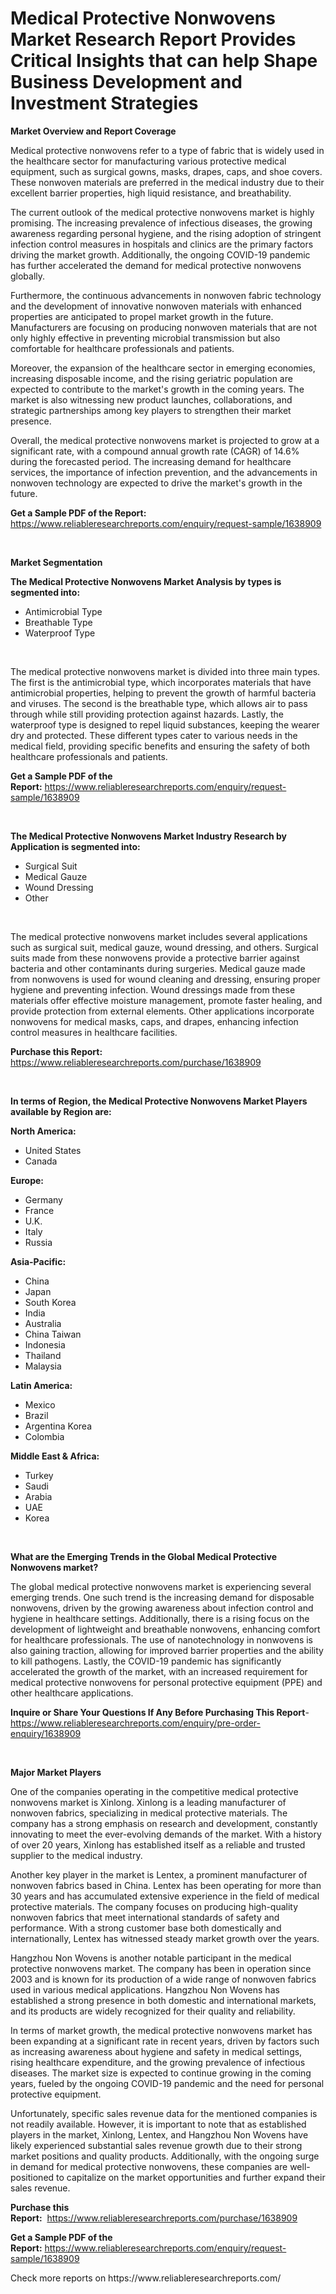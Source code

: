 <p><h1>Medical Protective Nonwovens Market Research Report Provides Critical Insights that can help Shape Business Development and Investment Strategies</h1></p><p><strong>Market Overview and Report Coverage</strong></p>
<p><p>Medical protective nonwovens refer to a type of fabric that is widely used in the healthcare sector for manufacturing various protective medical equipment, such as surgical gowns, masks, drapes, caps, and shoe covers. These nonwoven materials are preferred in the medical industry due to their excellent barrier properties, high liquid resistance, and breathability.</p><p>The current outlook of the medical protective nonwovens market is highly promising. The increasing prevalence of infectious diseases, the growing awareness regarding personal hygiene, and the rising adoption of stringent infection control measures in hospitals and clinics are the primary factors driving the market growth. Additionally, the ongoing COVID-19 pandemic has further accelerated the demand for medical protective nonwovens globally.</p><p>Furthermore, the continuous advancements in nonwoven fabric technology and the development of innovative nonwoven materials with enhanced properties are anticipated to propel market growth in the future. Manufacturers are focusing on producing nonwoven materials that are not only highly effective in preventing microbial transmission but also comfortable for healthcare professionals and patients.</p><p>Moreover, the expansion of the healthcare sector in emerging economies, increasing disposable income, and the rising geriatric population are expected to contribute to the market's growth in the coming years. The market is also witnessing new product launches, collaborations, and strategic partnerships among key players to strengthen their market presence.</p><p>Overall, the medical protective nonwovens market is projected to grow at a significant rate, with a compound annual growth rate (CAGR) of 14.6% during the forecasted period. The increasing demand for healthcare services, the importance of infection prevention, and the advancements in nonwoven technology are expected to drive the market's growth in the future.</p></p>
<p><strong>Get a Sample PDF of the Report:</strong> <a href="https://www.reliableresearchreports.com/enquiry/request-sample/1638909">https://www.reliableresearchreports.com/enquiry/request-sample/1638909</a></p>
<p>&nbsp;</p>
<p><strong>Market Segmentation</strong></p>
<p><strong>The Medical Protective Nonwovens Market Analysis by types is segmented into:</strong></p>
<p><ul><li>Antimicrobial Type</li><li>Breathable Type</li><li>Waterproof Type</li></ul></p>
<p>&nbsp;</p>
<p><p>The medical protective nonwovens market is divided into three main types. The first is the antimicrobial type, which incorporates materials that have antimicrobial properties, helping to prevent the growth of harmful bacteria and viruses. The second is the breathable type, which allows air to pass through while still providing protection against hazards. Lastly, the waterproof type is designed to repel liquid substances, keeping the wearer dry and protected. These different types cater to various needs in the medical field, providing specific benefits and ensuring the safety of both healthcare professionals and patients.</p></p>
<p><strong>Get a Sample PDF of the Report:</strong>&nbsp;<a href="https://www.reliableresearchreports.com/enquiry/request-sample/1638909">https://www.reliableresearchreports.com/enquiry/request-sample/1638909</a></p>
<p>&nbsp;</p>
<p><strong>The Medical Protective Nonwovens Market Industry Research by Application is segmented into:</strong></p>
<p><ul><li>Surgical Suit</li><li>Medical Gauze</li><li>Wound Dressing</li><li>Other</li></ul></p>
<p>&nbsp;</p>
<p><p>The medical protective nonwovens market includes several applications such as surgical suit, medical gauze, wound dressing, and others. Surgical suits made from these nonwovens provide a protective barrier against bacteria and other contaminants during surgeries. Medical gauze made from nonwovens is used for wound cleaning and dressing, ensuring proper hygiene and preventing infection. Wound dressings made from these materials offer effective moisture management, promote faster healing, and provide protection from external elements. Other applications incorporate nonwovens for medical masks, caps, and drapes, enhancing infection control measures in healthcare facilities.</p></p>
<p><strong>Purchase this Report:</strong>&nbsp; <a href="https://www.reliableresearchreports.com/purchase/1638909">https://www.reliableresearchreports.com/purchase/1638909</a></p>
<p>&nbsp;</p>
<p><strong>In terms of Region, the Medical Protective Nonwovens Market Players available by Region are:</strong></p>
<p>
    <p> <strong> North America: </strong>
        <ul>
            <li>United States</li>
            <li>Canada</li>
        </ul>
        </p> 
    <p> <strong> Europe: </strong>
        <ul>
            <li>Germany</li>
            <li>France</li>
            <li>U.K.</li>
            <li>Italy</li>
            <li>Russia</li>
        </ul>
        </p> 
    <p> <strong> Asia-Pacific: </strong>
        <ul>
            <li>China</li>
            <li>Japan</li>
            <li>South Korea</li>
            <li>India</li>
            <li>Australia</li>
            <li>China Taiwan</li>
            <li>Indonesia</li>
            <li>Thailand</li>
            <li>Malaysia</li>
        </ul>
        </p> 
    <p> <strong> Latin America: </strong>
        <ul>
            <li>Mexico</li>
            <li>Brazil</li>
            <li>Argentina Korea</li>
            <li>Colombia</li>
        </ul>
        </p> 
    <p> <strong> Middle East & Africa: </strong>
        <ul>
            <li>Turkey</li>
            <li>Saudi</li>
            <li>Arabia</li>
            <li>UAE</li>
            <li>Korea</li>
        </ul>
    </p>
    </p>
<p>&nbsp;</p>
<p><strong>What are the Emerging Trends in the Global Medical Protective Nonwovens market?</strong></p>
<p><p>The global medical protective nonwovens market is experiencing several emerging trends. One such trend is the increasing demand for disposable nonwovens, driven by the growing awareness about infection control and hygiene in healthcare settings. Additionally, there is a rising focus on the development of lightweight and breathable nonwovens, enhancing comfort for healthcare professionals. The use of nanotechnology in nonwovens is also gaining traction, allowing for improved barrier properties and the ability to kill pathogens. Lastly, the COVID-19 pandemic has significantly accelerated the growth of the market, with an increased requirement for medical protective nonwovens for personal protective equipment (PPE) and other healthcare applications.</p></p>
<p><strong>Inquire or Share Your Questions If Any Before Purchasing This Report</strong>- <a href="https://www.reliableresearchreports.com/enquiry/pre-order-enquiry/1638909">https://www.reliableresearchreports.com/enquiry/pre-order-enquiry/1638909</a></p>
<p>&nbsp;</p>
<p><strong>Major Market Players</strong></p>
<p><p>One of the companies operating in the competitive medical protective nonwovens market is Xinlong. Xinlong is a leading manufacturer of nonwoven fabrics, specializing in medical protective materials. The company has a strong emphasis on research and development, constantly innovating to meet the ever-evolving demands of the market. With a history of over 20 years, Xinlong has established itself as a reliable and trusted supplier to the medical industry.</p><p>Another key player in the market is Lentex, a prominent manufacturer of nonwoven fabrics based in China. Lentex has been operating for more than 30 years and has accumulated extensive experience in the field of medical protective materials. The company focuses on producing high-quality nonwoven fabrics that meet international standards of safety and performance. With a strong customer base both domestically and internationally, Lentex has witnessed steady market growth over the years.</p><p>Hangzhou Non Wovens is another notable participant in the medical protective nonwovens market. The company has been in operation since 2003 and is known for its production of a wide range of nonwoven fabrics used in various medical applications. Hangzhou Non Wovens has established a strong presence in both domestic and international markets, and its products are widely recognized for their quality and reliability.</p><p>In terms of market growth, the medical protective nonwovens market has been expanding at a significant rate in recent years, driven by factors such as increasing awareness about hygiene and safety in medical settings, rising healthcare expenditure, and the growing prevalence of infectious diseases. The market size is expected to continue growing in the coming years, fueled by the ongoing COVID-19 pandemic and the need for personal protective equipment.</p><p>Unfortunately, specific sales revenue data for the mentioned companies is not readily available. However, it is important to note that as established players in the market, Xinlong, Lentex, and Hangzhou Non Wovens have likely experienced substantial sales revenue growth due to their strong market positions and quality products. Additionally, with the ongoing surge in demand for medical protective nonwovens, these companies are well-positioned to capitalize on the market opportunities and further expand their sales revenue.</p></p>
<p><strong>Purchase this Report:</strong>&nbsp;&nbsp;<a href="https://www.reliableresearchreports.com/purchase/1638909">https://www.reliableresearchreports.com/purchase/1638909</a></p>
<p></p>
<p><strong>Get a Sample PDF of the Report:</strong>&nbsp;<a href="https://www.reliableresearchreports.com/enquiry/request-sample/1638909">https://www.reliableresearchreports.com/enquiry/request-sample/1638909</a></p>
<p>Check more reports on https://www.reliableresearchreports.com/</p>
